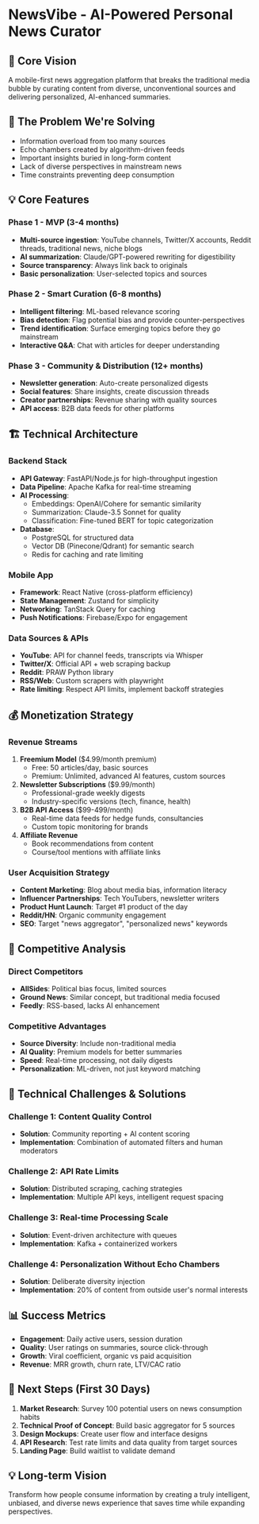 # NewsVibe - AI-Powered Personal News Curator

## 🎯 Core Vision
A mobile-first news aggregation platform that breaks the traditional media bubble by curating content from diverse, unconventional sources and delivering personalized, AI-enhanced summaries.

## 🚀 The Problem We're Solving
- Information overload from too many sources
- Echo chambers created by algorithm-driven feeds
- Important insights buried in long-form content
- Lack of diverse perspectives in mainstream news
- Time constraints preventing deep consumption

## 💡 Core Features

### Phase 1 - MVP (3-4 months)
- **Multi-source ingestion**: YouTube channels, Twitter/X accounts, Reddit threads, traditional news, niche blogs
- **AI summarization**: Claude/GPT-powered rewriting for digestibility
- **Source transparency**: Always link back to originals
- **Basic personalization**: User-selected topics and sources

### Phase 2 - Smart Curation (6-8 months)
- **Intelligent filtering**: ML-based relevance scoring
- **Bias detection**: Flag potential bias and provide counter-perspectives
- **Trend identification**: Surface emerging topics before they go mainstream
- **Interactive Q&A**: Chat with articles for deeper understanding

### Phase 3 - Community & Distribution (12+ months)
- **Newsletter generation**: Auto-create personalized digests
- **Social features**: Share insights, create discussion threads
- **Creator partnerships**: Revenue sharing with quality sources
- **API access**: B2B data feeds for other platforms

## 🏗️ Technical Architecture

### Backend Stack
- **API Gateway**: FastAPI/Node.js for high-throughput ingestion
- **Data Pipeline**: Apache Kafka for real-time streaming
- **AI Processing**: 
  - Embeddings: OpenAI/Cohere for semantic similarity
  - Summarization: Claude-3.5 Sonnet for quality
  - Classification: Fine-tuned BERT for topic categorization
- **Database**: 
  - PostgreSQL for structured data
  - Vector DB (Pinecone/Qdrant) for semantic search
  - Redis for caching and rate limiting

### Mobile App
- **Framework**: React Native (cross-platform efficiency)
- **State Management**: Zustand for simplicity
- **Networking**: TanStack Query for caching
- **Push Notifications**: Firebase/Expo for engagement

### Data Sources & APIs
- **YouTube**: API for channel feeds, transcripts via Whisper
- **Twitter/X**: Official API + web scraping backup
- **Reddit**: PRAW Python library
- **RSS/Web**: Custom scrapers with playwright
- **Rate limiting**: Respect API limits, implement backoff strategies

## 💰 Monetization Strategy

### Revenue Streams
1. **Freemium Model** ($4.99/month premium)
   - Free: 50 articles/day, basic sources
   - Premium: Unlimited, advanced AI features, custom sources
2. **Newsletter Subscriptions** ($9.99/month)
   - Professional-grade weekly digests
   - Industry-specific versions (tech, finance, health)
3. **B2B API Access** ($99-499/month)
   - Real-time data feeds for hedge funds, consultancies
   - Custom topic monitoring for brands
4. **Affiliate Revenue**
   - Book recommendations from content
   - Course/tool mentions with affiliate links

### User Acquisition Strategy
- **Content Marketing**: Blog about media bias, information literacy
- **Influencer Partnerships**: Tech YouTubers, newsletter writers
- **Product Hunt Launch**: Target #1 product of the day
- **Reddit/HN**: Organic community engagement
- **SEO**: Target "news aggregator", "personalized news" keywords

## 🎯 Competitive Analysis

### Direct Competitors
- **AllSides**: Political bias focus, limited sources
- **Ground News**: Similar concept, but traditional media focused
- **Feedly**: RSS-based, lacks AI enhancement

### Competitive Advantages
- **Source Diversity**: Include non-traditional media
- **AI Quality**: Premium models for better summaries
- **Speed**: Real-time processing, not daily digests
- **Personalization**: ML-driven, not just keyword matching

## 🚧 Technical Challenges & Solutions

### Challenge 1: Content Quality Control
- **Solution**: Community reporting + AI content scoring
- **Implementation**: Combination of automated filters and human moderators

### Challenge 2: API Rate Limits
- **Solution**: Distributed scraping, caching strategies
- **Implementation**: Multiple API keys, intelligent request spacing

### Challenge 3: Real-time Processing Scale
- **Solution**: Event-driven architecture with queues
- **Implementation**: Kafka + containerized workers

### Challenge 4: Personalization Without Echo Chambers
- **Solution**: Deliberate diversity injection
- **Implementation**: 20% of content from outside user's normal interests

## 📊 Success Metrics
- **Engagement**: Daily active users, session duration
- **Quality**: User ratings on summaries, source click-through
- **Growth**: Viral coefficient, organic vs paid acquisition
- **Revenue**: MRR growth, churn rate, LTV/CAC ratio

## 🎯 Next Steps (First 30 Days)
1. **Market Research**: Survey 100 potential users on news consumption habits
2. **Technical Proof of Concept**: Build basic aggregator for 5 sources
3. **Design Mockups**: Create user flow and interface designs
4. **API Research**: Test rate limits and data quality from target sources
5. **Landing Page**: Build waitlist to validate demand

## 💡 Long-term Vision
Transform how people consume information by creating a truly intelligent, unbiased, and diverse news experience that saves time while expanding perspectives.
